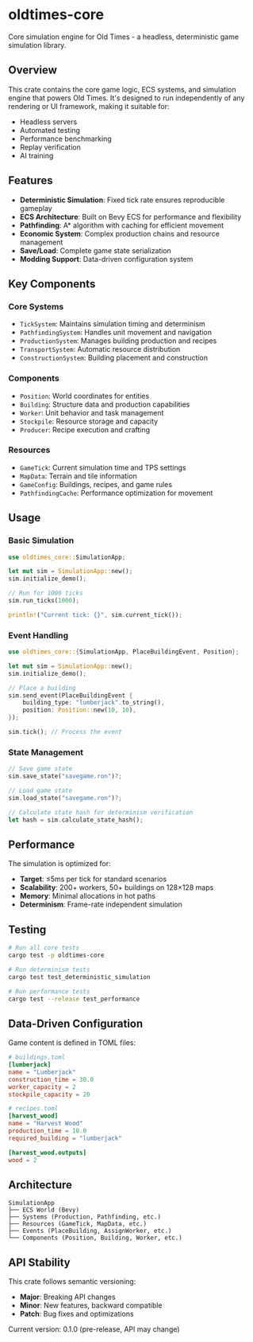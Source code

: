 # oldtimes-core

Core simulation engine for Old Times - a headless, deterministic game simulation library.

## Overview

This crate contains the core game logic, ECS systems, and simulation engine that powers Old Times. It's designed to run independently of any rendering or UI framework, making it suitable for:

- Headless servers
- Automated testing
- Performance benchmarking
- Replay verification
- AI training

## Features

- **Deterministic Simulation**: Fixed tick rate ensures reproducible gameplay
- **ECS Architecture**: Built on Bevy ECS for performance and flexibility
- **Pathfinding**: A* algorithm with caching for efficient movement
- **Economic System**: Complex production chains and resource management
- **Save/Load**: Complete game state serialization
- **Modding Support**: Data-driven configuration system

## Key Components

### Core Systems
- `TickSystem`: Maintains simulation timing and determinism
- `PathfindingSystem`: Handles unit movement and navigation
- `ProductionSystem`: Manages building production and recipes
- `TransportSystem`: Automatic resource distribution
- `ConstructionSystem`: Building placement and construction

### Components
- `Position`: World coordinates for entities
- `Building`: Structure data and production capabilities
- `Worker`: Unit behavior and task management
- `Stockpile`: Resource storage and capacity
- `Producer`: Recipe execution and crafting

### Resources
- `GameTick`: Current simulation time and TPS settings
- `MapData`: Terrain and tile information
- `GameConfig`: Buildings, recipes, and game rules
- `PathfindingCache`: Performance optimization for movement

## Usage

### Basic Simulation

```rust
use oldtimes_core::SimulationApp;

let mut sim = SimulationApp::new();
sim.initialize_demo();

// Run for 1000 ticks
sim.run_ticks(1000);

println!("Current tick: {}", sim.current_tick());
```

### Event Handling

```rust
use oldtimes_core::{SimulationApp, PlaceBuildingEvent, Position};

let mut sim = SimulationApp::new();
sim.initialize_demo();

// Place a building
sim.send_event(PlaceBuildingEvent {
    building_type: "lumberjack".to_string(),
    position: Position::new(10, 10),
});

sim.tick(); // Process the event
```

### State Management

```rust
// Save game state
sim.save_state("savegame.ron")?;

// Load game state
sim.load_state("savegame.ron")?;

// Calculate state hash for determinism verification
let hash = sim.calculate_state_hash();
```

## Performance

The simulation is optimized for:
- **Target**: ≤5ms per tick for standard scenarios
- **Scalability**: 200+ workers, 50+ buildings on 128×128 maps
- **Memory**: Minimal allocations in hot paths
- **Determinism**: Frame-rate independent simulation

## Testing

```bash
# Run all core tests
cargo test -p oldtimes-core

# Run determinism tests
cargo test test_deterministic_simulation

# Run performance tests
cargo test --release test_performance
```

## Data-Driven Configuration

Game content is defined in TOML files:

```toml
# buildings.toml
[lumberjack]
name = "Lumberjack"
construction_time = 30.0
worker_capacity = 2
stockpile_capacity = 20

# recipes.toml
[harvest_wood]
name = "Harvest Wood"
production_time = 10.0
required_building = "lumberjack"

[harvest_wood.outputs]
wood = 2
```

## Architecture

```
SimulationApp
├── ECS World (Bevy)
├── Systems (Production, Pathfinding, etc.)
├── Resources (GameTick, MapData, etc.)
├── Events (PlaceBuilding, AssignWorker, etc.)
└── Components (Position, Building, Worker, etc.)
```

## API Stability

This crate follows semantic versioning:
- **Major**: Breaking API changes
- **Minor**: New features, backward compatible
- **Patch**: Bug fixes and optimizations

Current version: 0.1.0 (pre-release, API may change)